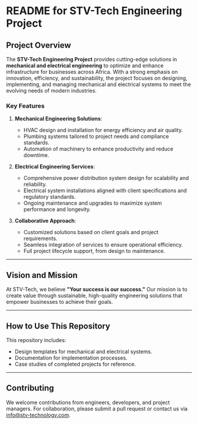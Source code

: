 # README for STV-Tech Engineering Project

## Project Overview

The **STV-Tech Engineering Project** provides cutting-edge solutions in **mechanical and electrical engineering** to optimize and enhance infrastructure for businesses across Africa. With a strong emphasis on innovation, efficiency, and sustainability, the project focuses on designing, implementing, and managing mechanical and electrical systems to meet the evolving needs of modern industries.

### Key Features
1. **Mechanical Engineering Solutions**:
   - HVAC design and installation for energy efficiency and air quality.
   - Plumbing systems tailored to project needs and compliance standards.
   - Automation of machinery to enhance productivity and reduce downtime.

2. **Electrical Engineering Services**:
   - Comprehensive power distribution system design for scalability and reliability.
   - Electrical system installations aligned with client specifications and regulatory standards.
   - Ongoing maintenance and upgrades to maximize system performance and longevity.

3. **Collaborative Approach**:
   - Customized solutions based on client goals and project requirements.
   - Seamless integration of services to ensure operational efficiency.
   - Full project lifecycle support, from design to maintenance.

---

## Vision and Mission

At STV-Tech, we believe **"Your success is our success."** Our mission is to create value through sustainable, high-quality engineering solutions that empower businesses to achieve their goals. 

---

## How to Use This Repository

This repository includes:
- Design templates for mechanical and electrical systems.
- Documentation for implementation processes.
- Case studies of completed projects for reference.

---

## Contributing
We welcome contributions from engineers, developers, and project managers. For collaboration, please submit a pull request or contact us via [info@stv-technology.com](mailto:info@stv-technology.com).
